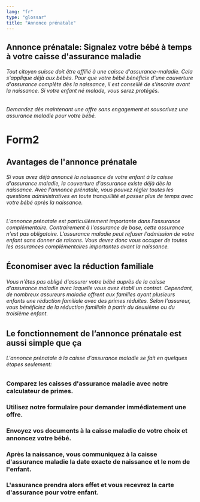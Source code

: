 ```yaml
---
lang: "fr"
type: "glossar"
title: "Annonce prénatale"
---
```


## Annonce prénatale: Signalez votre bébé à temps à votre caisse d'assurance maladie

###### Tout citoyen suisse doit être affilié à une caisse d'assurance-maladie. Cela s'applique déjà aux bébés. Pour que votre bébé bénéficie d'une couverture d'assurance complète dès la naissance, il est conseillé de s'inscrire avant la naissance. Si votre enfant né malade, vous serez protégés.

###### Demandez dès maintenant une offre sans engagement et souscrivez une assurance maladie pour votre bébé.

# Form2

## Avantages de l'annonce prénatale

###### Si vous avez déjà annoncé la naissance de votre enfant à la caisse d'assurance maladie, la couverture d'assurance existe déjà dès la naissance. Avec l'annonce prénatale, vous pouvez régler toutes les questions administratives en toute tranquillité et passer plus de temps avec votre bébé après la naissance.

###### L'annonce prénatale est particulièrement importante dans l'assurance complémentaire. Contrairement à l'assurance de base, cette assurance n'est pas obligatoire. L'assurance maladie peut refuser l'admission de votre enfant sans donner de raisons. Vous devez donc vous occuper de toutes les assurances complémentaires importantes avant la naissance.

## Économiser avec la réduction familiale

###### Vous n'êtes pas obligé d'assurer votre bébé auprès de la caisse d'assurance maladie avec laquelle vous avez établi un contrat. Cependant, de nombreux assureurs maladie offrent aux familles ayant plusieurs enfants une réduction familiale avec des primes réduites. Selon l'assureur, vous bénéficiez de la réduction familiale à partir du deuxième ou du troisième enfant.

## Le fonctionnement de l’annonce prénatale est aussi simple que ça

###### L'annonce prénatale à la caisse d'assurance maladie se fait en quelques étapes seulement:

### Comparez les caisses d'assurance maladie avec notre calculateur de primes.

### Utilisez notre formulaire pour demander immédiatement une offre.

### Envoyez vos documents à la caisse maladie de votre choix et annoncez votre bébé.

### Après la naissance, vous communiquez à la caisse d'assurance maladie la date exacte de naissance et le nom de l'enfant.

### L'assurance prendra alors effet et vous recevrez la carte d'assurance pour votre enfant.

